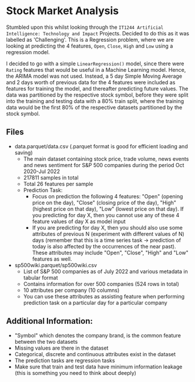 # Stock Market Analysis

Stumbled upon this whilst looking through the `IT1244 Artificial Intelligence: Technology and Impact` Projects. Decided to do this as it was labelled as 'Challenging'.
This is a Regression problem, where we are looking at predicting the 4 features, `Open`, `Close`, `High` and `Low` using a regression model.

I decided to go with a simple `LinearRegression()` model, since there were `Rating` features that would be useful in a Machine Learning model. Hence, the ARIMA model was not used.
Instead, a 5 day Simple Moving Average and 2 days worth of previous data for the 4 features were included as features for training the model, and thereafter predicting future values.
The data was partitioned by the respective stock symbol, before they were split into the training and testing data with a 80% train split, where the training data would be the first 80% of the respective datasets partitioned by the stock symbol.

## Files
- data.parquet/data.csv (.parquet format is good for efficient loading and saving)
    - The main dataset containing stock price, trade volume, news events and news sentiment for S&P 500 companies during the period Oct 2020-Jul 2022
    - 217811 samples in total
    - Total 26 features per sample
    - Prediction Task:
        - Focus on prediction the following 4 features: "Open" (opening price on the day), "Close" (closing price of the day), "High" (highest price on that day), "Low" (lowest price on that day). If you predicting for day X, then you cannot use any of these 4 feature values of day X as model input
        - If you are predicting for day X, then you should also use some attributes of previous N (experiment with different values of N) days (remember that this is a time series task -> prediction of today is also affected by the occurrences of the near past). These attributes may include "Open", "Close", "High" and "Low" features as well.
- sp500wiki.parquet/sp500wiki.csv
    - List of S&P 500 companies as of July 2022 and various metadata in tabular format
    - Contains information for over 500 companies (524 rows in total)
    - 10 attributes per company (10 columns)
    - You can use these attributes as assisting feature when performing prediction task on a particular day for a particular company
 ## Additional Information:
- "Symbol" which denotes the company brand, is the common feature between the two datasets
- Missing values are there in the dataset
- Categorical, discrete and continuous attributes exist in the dataset
- The prediction tasks are regression tasks
- Make sure that train and test data have minimum information leakage (this is something you need to think about deeply)  
